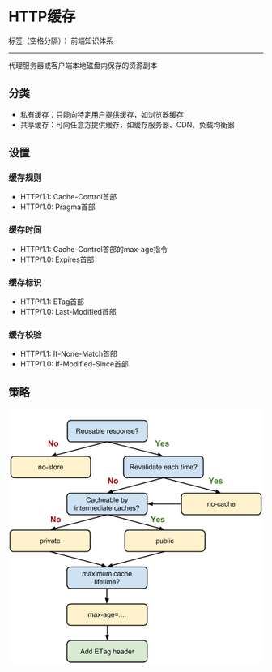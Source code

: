 # HTTP缓存

标签（空格分隔）： 前端知识体系

---

代理服务器或客户端本地磁盘内保存的资源副本

## 分类

* 私有缓存：只能向特定用户提供缓存，如浏览器缓存
* 共享缓存：可向任意方提供缓存，如缓存服务器、CDN、负载均衡器

## 设置

### 缓存规则

* HTTP/1.1: Cache-Control首部
* HTTP/1.0: Pragma首部

### 缓存时间

* HTTP/1.1: Cache-Control首部的max-age指令
* HTTP/1.0: Expires首部

### 缓存标识

* HTTP/1.1: ETag首部
* HTTP/1.0: Last-Modified首部

### 缓存校验

* HTTP/1.1: If-None-Match首部
* HTTP/1.0: If-Modified-Since首部

## 策略

![缓存策略](https://raw.githubusercontent.com/wchaochao/images/master/gitbook-network-base/http-cache-decision-tree.png)
